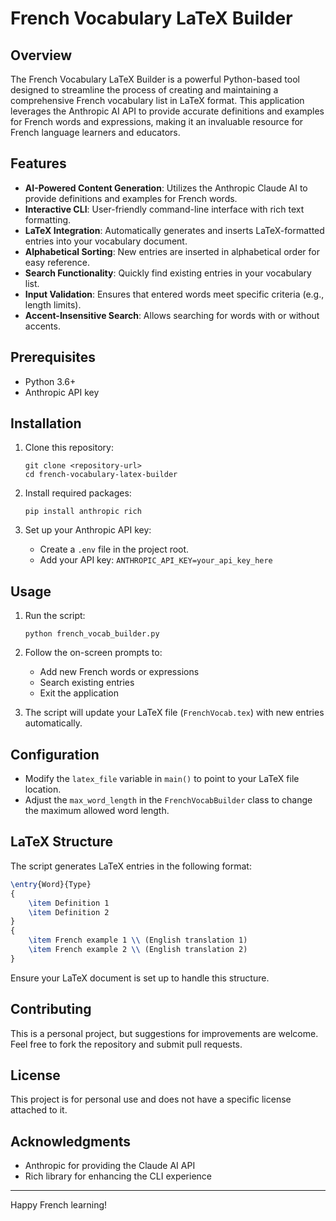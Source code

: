 # French Vocabulary LaTeX Builder

## Overview

The French Vocabulary LaTeX Builder is a powerful Python-based tool designed to streamline the process of creating and maintaining a comprehensive French vocabulary list in LaTeX format. This application leverages the Anthropic AI API to provide accurate definitions and examples for French words and expressions, making it an invaluable resource for French language learners and educators.

## Features

- **AI-Powered Content Generation**: Utilizes the Anthropic Claude AI to provide definitions and examples for French words.
- **Interactive CLI**: User-friendly command-line interface with rich text formatting.
- **LaTeX Integration**: Automatically generates and inserts LaTeX-formatted entries into your vocabulary document.
- **Alphabetical Sorting**: New entries are inserted in alphabetical order for easy reference.
- **Search Functionality**: Quickly find existing entries in your vocabulary list.
- **Input Validation**: Ensures that entered words meet specific criteria (e.g., length limits).
- **Accent-Insensitive Search**: Allows searching for words with or without accents.

## Prerequisites

- Python 3.6+
- Anthropic API key

## Installation

1. Clone this repository:
   ```
   git clone <repository-url>
   cd french-vocabulary-latex-builder
   ```

2. Install required packages:
   ```
   pip install anthropic rich
   ```

3. Set up your Anthropic API key:
   - Create a `.env` file in the project root.
   - Add your API key: `ANTHROPIC_API_KEY=your_api_key_here`

## Usage

1. Run the script:
   ```
   python french_vocab_builder.py
   ```

2. Follow the on-screen prompts to:
   - Add new French words or expressions
   - Search existing entries
   - Exit the application

3. The script will update your LaTeX file (`FrenchVocab.tex`) with new entries automatically.

## Configuration

- Modify the `latex_file` variable in `main()` to point to your LaTeX file location.
- Adjust the `max_word_length` in the `FrenchVocabBuilder` class to change the maximum allowed word length.

## LaTeX Structure

The script generates LaTeX entries in the following format:

```latex
\entry{Word}{Type}
{
    \item Definition 1
    \item Definition 2
}
{
    \item French example 1 \\ (English translation 1)
    \item French example 2 \\ (English translation 2)
}
```

Ensure your LaTeX document is set up to handle this structure.

## Contributing

This is a personal project, but suggestions for improvements are welcome. Feel free to fork the repository and submit pull requests.

## License

This project is for personal use and does not have a specific license attached to it.

## Acknowledgments

- Anthropic for providing the Claude AI API
- Rich library for enhancing the CLI experience

---

Happy French learning!

